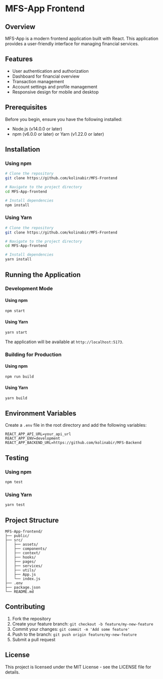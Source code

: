 # MFS-App Frontend

## Overview

MFS-App is a modern frontend application built with React. This application provides a user-friendly interface for managing financial services.

## Features

- User authentication and authorization
- Dashboard for financial overview
- Transaction management
- Account settings and profile management
- Responsive design for mobile and desktop

## Prerequisites

Before you begin, ensure you have the following installed:

- Node.js (v14.0.0 or later)
- npm (v6.0.0 or later) or Yarn (v1.22.0 or later)

## Installation

### Using npm

```bash
# Clone the repository
git clone https://github.com/kolinabir/MFS-Frontend

# Navigate to the project directory
cd MFS-App-frontend

# Install dependencies
npm install
```

### Using Yarn

```bash
# Clone the repository
git clone https://github.com/kolinabir/MFS-Frontend

# Navigate to the project directory
cd MFS-App-frontend

# Install dependencies
yarn install
```

## Running the Application

### Development Mode

#### Using npm

```bash
npm start
```

#### Using Yarn

```bash
yarn start
```

The application will be available at `http://localhost:5173`.

### Building for Production

#### Using npm

```bash
npm run build
```

#### Using Yarn

```bash
yarn build
```

## Environment Variables

Create a `.env` file in the root directory and add the following variables:

```
REACT_APP_API_URL=your_api_url
REACT_APP_ENV=development
REACT_APP_BACKEND_URL=https://github.com/kolinabir/MFS-Backend
```

## Testing

### Using npm

```bash
npm test
```

### Using Yarn

```bash
yarn test
```

## Project Structure

```
MFS-App-frontend/
├── public/
├── src/
│   ├── assets/
│   ├── components/
│   ├── context/
│   ├── hooks/
│   ├── pages/
│   ├── services/
│   ├── utils/
│   ├── App.js
│   └── index.js
├── .env
├── package.json
└── README.md
```

## Contributing

1. Fork the repository
2. Create your feature branch: `git checkout -b feature/my-new-feature`
3. Commit your changes: `git commit -m 'Add some feature'`
4. Push to the branch: `git push origin feature/my-new-feature`
5. Submit a pull request

## License

This project is licensed under the MIT License - see the LICENSE file for details.
